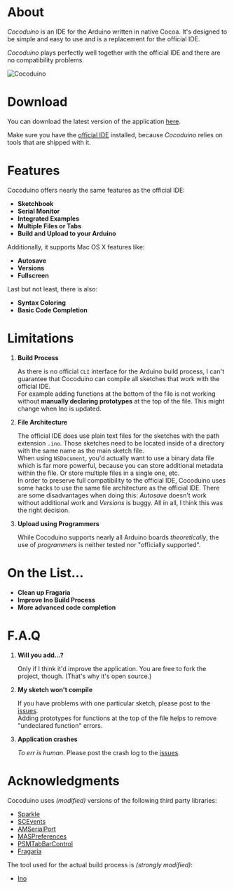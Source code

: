 # About

*Cocoduino* is an IDE for the Arduino written in native Cocoa. It's designed to be simple and easy to use and is a replacement for the official IDE.

*Cocoduino* plays perfectly well together with the official IDE and there are no compatibility problems.

![Cocoduino](http://fabian-kreiser.com/downloads/cocoduino.png)

# Download

You can download the latest version of the application [here](DOWNLOADLINK).

Make sure you have the [official IDE](http://arduino.cc/en/Main/Software) installed, because *Cocoduino* relies on tools that are shipped with it.

# Features

Cocoduino offers nearly the same features as the official IDE:

* **Sketchbook**
* **Serial Monitor**
* **Integrated Examples**
* **Multiple Files or Tabs**
* **Build and Upload to your Arduino**

Additionally, it supports Mac OS X features like:

* **Autosave**
* **Versions**
* **Fullscreen**

Last but not least, there is also:

* **Syntax Coloring**
* **Basic Code Completion**

# Limitations

1. **Build Process**
    
    As there is no official `CLI` interface for the Arduino build process, I can't guarantee that Cocoduino can compile all sketches that work with the official IDE.  
    For example adding functions at the bottom of the file is not working without **manually declaring prototypes** at the top of the file. This might change when Ino is updated.

2. **File Architecture**
    
    The official IDE does use plain text files for the sketches with the path extension `.ino`. Those sketches need to be located inside of a directory with the same name as the main sketch file.  
    When using `NSDocument`, you'd actually want to use a binary data file which is far more powerful, because you can store additional metadata within the file. Or store multiple files in a single one, etc.  
    In order to preserve full compatibility to the official IDE, Cocoduino uses some hacks to use the same file architecture as the official IDE. There are some disadvantages when doing this: *Autosave* doesn't work without additional work and *Versions* is buggy. All in all, I think this was the right decision.

3. **Upload using Programmers**

    While Cocoduino supports nearly all Arduino boards *theoretically*, the use of *programmers* is neither tested nor "officially supported".

# On the List…

* **Clean up Fragaria**
* **Improve Ino Build Process**
* **More advanced code completion**

# F.A.Q

1. **Will you add…?**

    Only if I think it'd improve the application. You are free to fork the project, though. (That's why it's open source.)

2. **My sketch won't compile**

    If you have problems with one particular sketch, please post to the [issues](https://github.com/fabiankr/Cocoduino/issues).  
    Adding prototypes for functions at the top of the file helps to remove "undeclared function" errors.

3. **Application crashes**

    *To err is human*. Please post the crash log to the [issues](https://github.com/fabiankr/Cocoduino/issues).

# Acknowledgments

Cocoduino uses *(modified)* versions of the following third party libraries:

* [Sparkle](http://sparkle.andymatuschak.org/)
* [SCEvents](http://stuconnolly.com/projects/code/)
* [AMSerialPort](http://www.harmless.de/cocoa-code.php)
* [MASPreferences](https://github.com/shpakovski/MASPreferences)
* [PSMTabBarControl](http://www.positivespinmedia.com/dev/PSMTabBarControl.html)
* [Fragaria](https://github.com/mugginsoft/Fragaria)

The tool used for the actual build process is *(strongly modified)*:

* [Ino](http://inotool.org/)